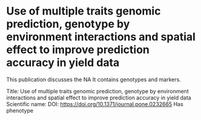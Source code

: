 # Use of multiple traits genomic prediction, genotype by environment interactions and spatial effect to improve prediction accuracy in yield data

This publication discusses the NA
It contains  genotypes and  markers.

Title: Use of multiple traits genomic prediction, genotype by environment interactions and spatial effect to improve prediction accuracy in yield data
Scientific name: 
DOI: https://doi.org/10.1371/journal.pone.0232665
Has phenotype 

